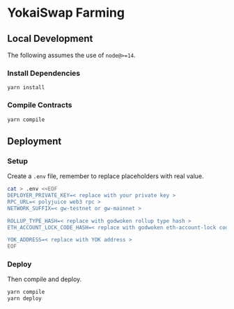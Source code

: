 # YokaiSwap Farming

## Local Development

The following assumes the use of `node@>=14`.

### Install Dependencies

```
yarn install
```

### Compile Contracts

```sh
yarn compile
```

## Deployment

### Setup

Create a `.env` file, remember to replace placeholders with real value.

```sh
cat > .env <<EOF
DEPLOYER_PRIVATE_KEY=< replace with your private key >
RPC_URL=< polyjuice web3 rpc >
NETWORK_SUFFIX=< gw-testnet or gw-mainnet >

ROLLUP_TYPE_HASH=< replace with godwoken rollup type hash >
ETH_ACCOUNT_LOCK_CODE_HASH=< replace with godwoken eth-account-lock code hash >

YOK_ADDRESS=< replace with YOK address >
EOF
```

### Deploy

Then compile and deploy.

```sh
yarn compile
yarn deploy
```
